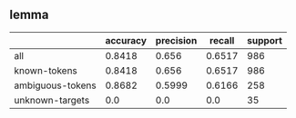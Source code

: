 
## lemma

|                  | accuracy | precision | recall | support |
|------------------|----------|-----------|--------|---------|
| all              | 0.8418   | 0.656     | 0.6517 | 986     |
| known-tokens     | 0.8418   | 0.656     | 0.6517 | 986     |
| ambiguous-tokens | 0.8682   | 0.5999    | 0.6166 | 258     |
| unknown-targets  | 0.0      | 0.0       | 0.0    | 35      |

